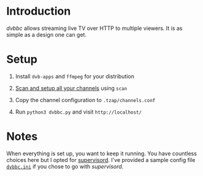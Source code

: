 Introduction
============

_dvbbc_ allows streaming live TV over HTTP to multiple viewers. It is as
simple as a design one can get.

Setup
=====

 1. Install `dvb-apps` and `ffmpeg` for your distribution

 2. [Scan and setup all your channels][scan] using `scan`

 3. Copy the channel configuration to `.tzap/channels.conf`

 4. Run `python3 dvbbc.py` and visit `http://localhost/`

Notes
=====

When everything is set up, you want to keep it running. You have
countless choices here but I opted for [supervisord][]. I've provided a
sample config file [`dvbbc.ini`][config] if you chose to go with
_supervisord_.

[supervisord]: http://supervisord.org/
[scan]: http://www.linuxtv.org/wiki/index.php/Scan
[config]: dvbbc.ini
